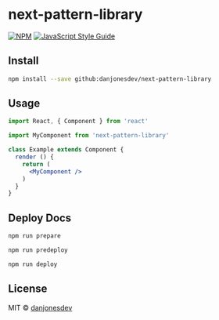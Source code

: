 # next-pattern-library

>

[![NPM](https://img.shields.io/npm/v/next-pattern-library.svg)](https://www.npmjs.com/package/next-pattern-library) [![JavaScript Style Guide](https://img.shields.io/badge/code_style-standard-brightgreen.svg)](https://standardjs.com)

## Install

```bash
npm install --save github:danjonesdev/next-pattern-library
```

## Usage

```jsx
import React, { Component } from 'react'

import MyComponent from 'next-pattern-library'

class Example extends Component {
  render () {
    return (
      <MyComponent />
    )
  }
}
```

## Deploy Docs

```bash
npm run prepare
```

```bash
npm run predeploy
```

```bash
npm run deploy
```

## License

MIT © [danjonesdev](https://github.com/danjonesdev)
